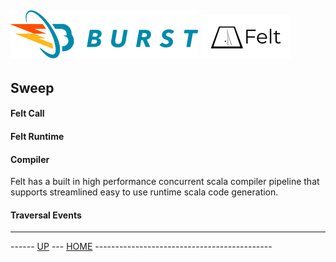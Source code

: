 ![Burst](../../documentation/burst_h_small.png "") ![](./felt_small.png "")
--

## Sweep

#### Felt Call

#### Felt Runtime

#### Compiler
Felt has a built in high performance concurrent scala compiler pipeline that supports streamlined
easy to use runtime scala code generation.

#### Traversal Events


---
------ [UP](../readme.md) ---  [HOME](../../readme.md) --------------------------------------------
